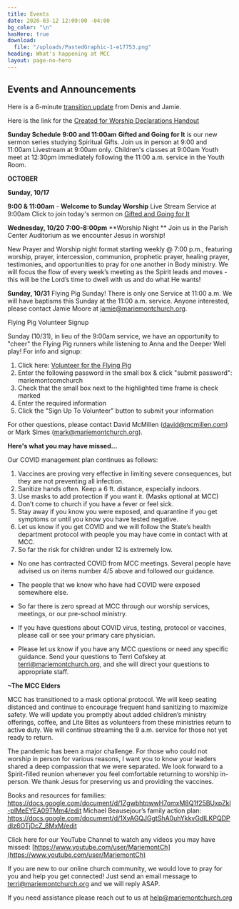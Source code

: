 ```yaml
---
title: Events
date: 2020-03-12 12:09:00 -04:00
bg_color: "\n"
hasHero: true
download:
  file: "/uploads/PastedGraphic-1-e17753.png"
heading: What's happening at MCC
layout: page-no-hero
---
```


## Events and Announcements

Here is a 6-minute [transition update](https://youtu.be/gadUQC0MWII) from Denis and Jamie.

Here is the link for the [Created for Worship Declarations Handout](https://drive.google.com/file/d/1bCTQeDUK1bBI30rwqdyiVlecur89yNSl/view?usp=sharing)

**Sunday Schedule**
**9:00 and 11:00am** 
**Gifted and Going for It** is our new sermon series studying Spiritual Gifts. Join us in person at 9:00 and 11:00am Livestream at 9:00am only. Children's classes at 9:00am Youth meet at 12:30pm immediately following the 11:00 a.m. service in the Youth Room.

**OCTOBER**

**Sunday, 10/17**

**9:00 & 11:00am** - **Welcome to Sunday Worship** Live Stream Service at 9:00am Click to join today's sermon on [Gifted and Going for It](https://youtu.be/EP0jEs6llnc)

**Wednesday, 10/20** 
**7:00-8:00pm** **Worship Night **
Join us in the Parish Center Auditorium as we encounter Jesus in worship!

New Prayer and Worship night format starting weekly @ 7:00 p.m., featuring worship, prayer, intercession, communion, prophetic prayer, healing prayer, testimonies, and opportunities to pray for one another in Body ministry. We will focus the flow of every week’s meeting as the Spirit leads and moves - this will be the Lord’s time to dwell with us and do what He wants!

**Sunday, 10/31**
Flying Pig Sunday! There is only one Service at 11:00 a.m.
We will have baptisms this Sunday at the 11:00 a.m. service. Anyone interested, please contact Jamie Moore at jamie@mariemontchurch.org.

Flying Pig Volunteer Signup

Sunday (10/31), in lieu of the 9:00am service, we have an opportunity to "cheer" the Flying Pig runners while listening to Anna and the Deeper Well play! For info and signup:

1. Click here: [Volunteer for the Flying Pig](https://flyingpigmarathon.volunteerlocal.com/volunteer/?id=56142)
2. Enter the following password in the small box & click "submit password": mariemontcomchurch
3. Check that the small box next to the highlighted time frame is check marked
4. Enter the required information
5. Click the "Sign Up To Volunteer" button to submit your information

For other questions, please contact David McMillen (david@mcmillen.com) or Mark Simes (mark@mariemontchurch.org). 



**Here's what you may have missed...**

Our COVID management plan continues as follows:

1. Vaccines are proving very effective in limiting severe consequences, but they are not preventing all infection.
2. Sanitize hands often. Keep a 6 ft. distance, especially indoors.
3. Use masks to add protection if you want it. (Masks optional at MCC)
4. Don’t come to church if you have a fever or feel sick.
5. Stay away if you know you were exposed, and quarantine if you get symptoms or until you know you have tested negative.
6. Let us know if you get COVID and we will follow the State’s health department protocol with people you may have come in contact with at MCC.
7. So far the risk for children under 12 is extremely low.

* No one has contracted COVID from MCC meetings. Several people have advised us on items number 4/5 above and followed our guidance.

* The people that we know who have had COVID were exposed somewhere else.

* So far there is zero spread at MCC through our worship services, meetings, or our pre-school ministry.

* If you have questions about COVID virus, testing, protocol or vaccines, please call or see your primary care physician.

* Please let us know if you have any MCC questions or need any specific guidance. Send your questions to Terri Cofskey at terri@mariemontchurch.org, and she will direct your questions to appropriate staff.

**~The MCC Elders**

MCC has transitioned to a mask optional protocol. We will keep seating distanced and continue to encourage frequent hand sanitizing to maximize safety. We will update you promptly about added children’s ministry offerings, coffee, and Lite Bites as volunteers from these ministries return to active duty. We will continue streaming the 9 a.m. service for those not yet ready to return.

The pandemic has been a major challenge. For those who could not worship in person for various reasons, I want you to know your leaders shared a deep compassion that we were separated. We look forward to a Spirit-filled reunion whenever you feel comfortable returning to worship in-person. We thank Jesus for preserving us and providing the vaccines.

Books and resources for families: https://docs.google.com/document/d/1ZgwbhtpwwH7omxM8Q1f25BUxpZkl-pIMeEYEA09TMm4/edit                                                                                                                                                                      Michael Beausejour’s family action plan: https://docs.google.com/document/d/1XyAGQJGgtShA0uhYkkvGdILKPQDPdIz6OTjDcZ_8MxM/edit

Click here for our YouTube Channel to watch any videos you may have missed:
[https://www.youtube.com/user/MariemontCh](https://www.youtube.com/user/MariemontCh)

If you are new to our online church community, we would love to pray for you and help you get connected! Just send an email message to [terri@mariemontchurch.org](http://terri@mariemontchurch.org) and we will reply ASAP.

If you need assistance please reach out to us at [help@mariemontchurch.org](http://help@mariemontchurch.org)

